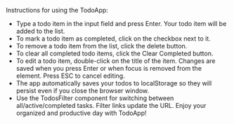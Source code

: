 Instructions for using the TodoApp: 
- Type a todo item in the input field and press Enter. Your todo item will be added to the list.
- To mark a todo item as completed, click on the checkbox next to it.
- To remove a todo item from the list, click the delete button.
- To clear all completed todo items, click the Clear Completed button.
- To edit a todo item, double-click on the title of the item. Changes are saved when you press Enter or when focus is removed from the element. Press ESC to cancel editing.
- The app automatically saves your todos to localStorage so they will persist even if you close the browser window.
- Use the TodosFilter component for switching between all/active/completed tasks. Filter links update the URL.
Enjoy your organized and productive day with TodoApp!

